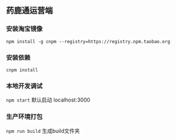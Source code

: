 ## 药鹿通运营端

### 安装淘宝镜像

`npm install -g cnpm --registry=https://registry.npm.taobao.org`

### 安装依赖

`cnpm install`

### 本地开发调试

`npm start` 默认启动 localhost:3000

### 生产环境打包

`npm run build` 生成build文件夹
